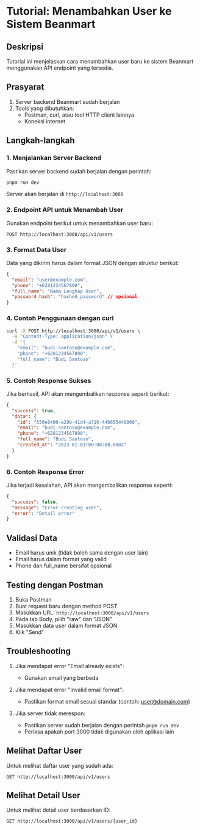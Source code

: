 # Tutorial: Menambahkan User ke Sistem Beanmart

## Deskripsi
Tutorial ini menjelaskan cara menambahkan user baru ke sistem Beanmart menggunakan API endpoint yang tersedia.

## Prasyarat
1. Server backend Beanmart sudah berjalan
2. Tools yang dibutuhkan:
   - Postman, curl, atau tool HTTP client lainnya
   - Koneksi internet

## Langkah-langkah

### 1. Menjalankan Server Backend
Pastikan server backend sudah berjalan dengan perintah:
```bash
pnpm run dev
```

Server akan berjalan di `http://localhost:3000`

### 2. Endpoint API untuk Menambah User
Gunakan endpoint berikut untuk menambahkan user baru:
```
POST http://localhost:3000/api/v1/users
```

### 3. Format Data User
Data yang dikirim harus dalam format JSON dengan struktur berikut:
```json
{
  "email": "user@example.com",
  "phone": "+6281234567890",
  "full_name": "Nama Lengkap User",
  "password_hash": "hashed_password" // opsional
}
```

### 4. Contoh Penggunaan dengan curl
```bash
curl -X POST http://localhost:3000/api/v1/users \
  -H "Content-Type: application/json" \
  -d '{
    "email": "budi.santoso@example.com",
    "phone": "+6281234567890",
    "full_name": "Budi Santoso"
  }'
```

### 5. Contoh Response Sukses
Jika berhasil, API akan mengembalikan response seperti berikut:
```json
{
  "success": true,
  "data": {
    "id": "550e8400-e29b-41d4-a716-446655440000",
    "email": "budi.santoso@example.com",
    "phone": "+6281234567890",
    "full_name": "Budi Santoso",
    "created_at": "2023-01-01T00:00:00.000Z"
  }
}
```

### 6. Contoh Response Error
Jika terjadi kesalahan, API akan mengembalikan response seperti:
```json
{
  "success": false,
  "message": "Error creating user",
  "error": "Detail error"
}
```

## Validasi Data
- Email harus unik (tidak boleh sama dengan user lain)
- Email harus dalam format yang valid
- Phone dan full_name bersifat opsional

## Testing dengan Postman
1. Buka Postman
2. Buat request baru dengan method POST
3. Masukkan URL: `http://localhost:3000/api/v1/users`
4. Pada tab Body, pilih "raw" dan "JSON"
5. Masukkan data user dalam format JSON
6. Klik "Send"

## Troubleshooting
1. Jika mendapat error "Email already exists":
   - Gunakan email yang berbeda
   
2. Jika mendapat error "Invalid email format":
   - Pastikan format email sesuai standar (contoh: user@domain.com)
   
3. Jika server tidak merespon:
   - Pastikan server sudah berjalan dengan perintah `pnpm run dev`
   - Periksa apakah port 3000 tidak digunakan oleh aplikasi lain

## Melihat Daftar User
Untuk melihat daftar user yang sudah ada:
```
GET http://localhost:3000/api/v1/users
```

## Melihat Detail User
Untuk melihat detail user berdasarkan ID:
```
GET http://localhost:3000/api/v1/users/{user_id}
```
